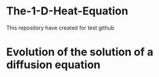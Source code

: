 # The-1-D-Heat-Equation
This repository have created for test github  

# Evolution of the solution of a diffusion equation
